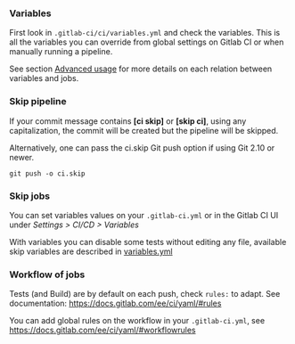 ### Variables

First look in `.gitlab-ci/ci/variables.yml` and check the variables.
This is all the variables you can override from global settings on Gitlab CI or
when manually running a pipeline.

See section [Advanced usage](/advanced-usage/) for more details on each relation
between variables and jobs.

### Skip pipeline

If your commit message contains **[ci skip]** or **[skip ci]**, using any
capitalization, the commit will be created but the pipeline will be skipped.

Alternatively, one can pass the ci.skip Git push option if using Git 2.10 or newer.

`git push -o ci.skip`

### Skip jobs

You can set variables values on your `.gitlab-ci.yml` or in the Gitlab CI UI
under _Settings > CI/CD > Variables_

With variables you can disable some tests without editing any file, available
skip variables are described in [variables.yml](https://gitlab.com/mog33/gitlab-ci-drupal/-/blob/3.x-dev/.gitlab-ci/ci/variables.yml)

### Workflow of jobs

Tests (and Build) are by default on each push, check `rules:` to adapt.
See documentation: https://docs.gitlab.com/ee/ci/yaml/#rules

You can add global rules on the workflow in your `.gitlab-ci.yml`, see https://docs.gitlab.com/ee/ci/yaml/#workflowrules